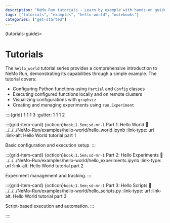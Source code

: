 ```yaml
---
description: "NeMo Run tutorials - Learn by example with hands-on guides and notebooks."
tags: ["tutorials", "examples", "hello-world", "notebooks"]
categories: ["get-started"]
---
```


(tutorials-guide)=

# Tutorials

The `hello_world` tutorial series provides a comprehensive introduction to NeMo Run, demonstrating its capabilities through a simple example. The tutorial covers:

- Configuring Python functions using `Partial` and `Config` classes
- Executing configured functions locally and on remote clusters
- Visualizing configurations with `graphviz`
- Creating and managing experiments using `run.Experiment`

::::{grid} 1 1 1 3
:gutter: 1 1 1 2

:::{grid-item-card} {octicon}`book;1.5em;sd-mr-1` Part 1: Hello World
:link: ../../../NeMo-Run/examples/hello-world/hello_world.ipynb
:link-type: url
:link-alt: Hello World tutorial part 1

Basic configuration and execution setup.
:::

:::{grid-item-card} {octicon}`book;1.5em;sd-mr-1` Part 2: Hello Experiments
:link: ../../../NeMo-Run/examples/hello-world/hello_experiments.ipynb
:link-type: url
:link-alt: Hello World tutorial part 2

Experiment management and tracking.
:::

:::{grid-item-card} {octicon}`book;1.5em;sd-mr-1` Part 3: Hello Scripts
:link: ../../../NeMo-Run/examples/hello-world/hello_scripts.py
:link-type: url
:link-alt: Hello World tutorial part 3

Script-based execution and automation.
:::

::::
